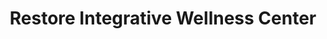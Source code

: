 ---
title: "Restore Integrative Wellness Center"
url: /pottstown/restore-integrative-wellness-center/
shop: cannabis
---